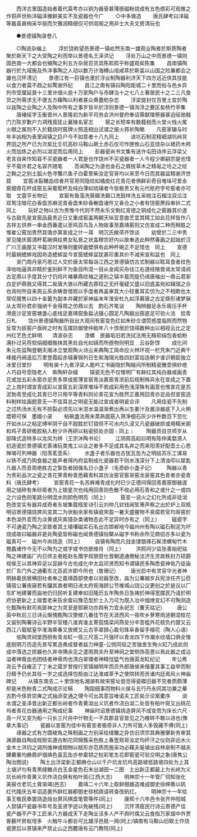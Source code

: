 <!-- { "loadSidebar": true } -->
　　西洋古里国造始者着代莫考亦以铜为器骨甚薄嵌磁粉烧成有五色缋彩可观推之作铜声世称洋磁泽雅鲜美实不及瓷器也今广
　　◇中多做造
　　唐氏肆考曰洋磁等器虽甚绚采华丽而欠雅润精细仅可供闺阁之用非士大夫文房清玩也

　　●景德镇陶录卷八

　　○陶说杂编上
　　浮於饶称望邑景德一镇屹然东南一雄观业陶者於斯质陶者聚於斯天下之大受陶之利而举以景德名王泽洪记
　　浮处万山之中而景德一镇则固邑南一大都会也殖陶之利五方杂居百货具陈熙熙乎称盛观矣陈集
　　昌南镇陶器行於九域施及外洋事陶之人动以数万计海樽山俎咸萃於斯盖以山国之险兼都会之雄也沉怀清记
　　景德江有一巨镇也隶於浮业制陶器利济天下四方远近侠其技能以食力者莫不趋之如鹜谢外纪
　　昌江之南有镇曰陶阳距城二十里而俗与邑乡异列市受厘延衰十三里许烟火逾十万家陶户与市肆当十之七八土著居民十之二三凡食货之所需求无不便五方藉陶以利者甚众黄墨舫杂志
　　浮梁提封仅百里土宜於陶以兹陶之业陶之人及陶中所有之事岁皆半於浮则景德一镇洵浮之要区矣杨竹亭集
　　唐褚绥字玉衡晋州人景隆初为新平司务会洪州督府奉诏需献陵祭器甚迫绥驰戟门力陈岁歉户力凋残竟犹止襄陵名宦志
　　窑之长短率有数籍税而火堂火栈火尾火眼之属则不入於籍烧时窑牌火照迭相出试谓之报火蒋祈陶略
　　凡窑家辍与时年丰凶相为表里闻镇之巨户今不如意者十八九同上
　　进坑石制泥精细湖坑岭背界田之所产已为次矣比壬坑高砂马鞍山厥土赤石仅可作匣攸山石亚烧杂以槎药木柿火而加炼之必剂以泑泥而后用同上
　　彭器瓷尚书文集有送许屯田诗序云浮梁父老言自来作知县不买瓷器者一人君是也作饶州不买瓷器者一人今程少卿嗣宗是也惜乎不载许君之名容齐随笔
　　吾闻陶之为道也金石之屑拔草木之精埏之坯之之绘之黝之之别土胍火色寻蟹爪鱼子白霍景柴汝定官哥均以来至今日而其器盆精谢济世叙
　　宜窑冰裂鳝血纹者共官哥同隐纹如橘皮红花青花者俱鲜彩奇目堆垛可爱永窑细青花杯成窑五采葡萄杯及纯白薄如琉璃者今皆极贵又有元代枢府字号窑者亦可取　文震亨长物记
　　宣窑有鱼藻洗葵瓣洗磬口洗鼓样洗五采桃注石榴注双瓜注双鸳注暗花白香盘苏麻泥青香盘朱砂香榭盘诸件又香合之小者有饶窑蔗段串铃二式同上
　　玩好之物以古为贵惟今代则不然永乐文剔红宣德之铜成化之窑器其价遂与古敌先是宣窑品最贵近日又重成窑盖两朝天纵亚意曲艺宜其精工如此花样皆作八吉祥五供养一串金西番遣以至鸡百鸟及人物故事至嘉靖窑则又仿宣成二种而稍胜之惟崔公窑加贵然其值亦第宣成之什一耳　明沉氏敞帚齐馀谈
　　幼曾於二三中贵家见隆庆窑酒杯茗碗俱绘男女私亵之状盖穆宗好内以故奉造此种然春画之起始於汉广川王画屋又书载汉时发喙则鳖砖画壁俱有此种杯碗正不足怪也　同上
　　宣德时最娴蟋蟀戏因命造蟋蟀盆今宣窑蟋蟀盆犹甚珍重其价不减宋宣和盆也　同上
　　吴门周丹泉巧思过人交於唐太常每诣江西之景德镇仿古式制器以眩耳食者纹色泽咄咄逼真非精於鉴别鲜不为鱼目所混一目从金阊买舟往江右道经陵晋谒太常请阅古定鼎以手度其分寸仍将片褚摹鼎纹袖之遂别之镇半载而旋仍谒唐袖出一鼎云君家白定炉鼎我又得其二矣唐大骇以所藏古鼎较之无纤毫疑又盛以旧底盖宛如辑瑞之合也询何所自来周云系余畴昔借观以手度者再盖审其大小轻重耳实仿为之不相欺也太常叹服售以四十金蓄为副本并藏於家神庙末年淮安杜九如浮慕唐之古定鼎形诸梦寐从太常孙君俞强纳千金得周之仿鼎以去　韵石齐笔谈
　　陶辨器足永乐窑压手杯滑底沙足宣窑塘盏心底线足嘉靖窑鱼扁沾镘心圆足凡陶器出窑底足可验火法　拾青日札
　　饶州景德镇陶器所自出大观间有窑变色红如朱砂佥谓荧惑度临照而然物反常为妖窑户亟碎之时有玉牒防御使仲戢年八十馀居於饶得数种出以相视云比之定州红艺色尤鲜明　　清波杂志
　　漆螺　嵌器垢旧若洗拭法用无糨软绢包香蛤粉满扑过另将软绢细细揩抹其黑处自光如镜而所嵌物则明显　云谷卧馀
　　成化间朱元佐监陶登朝天阁冰立堂观陶火诗云来典陶工简命应火林环视一栏凭朱门近典千峰接丹阙遥后万里登霞起赤城春锦列日生紫海瑞光胜四封富焰连朝夕谁识朝臣独立冰爱日堂抄
　　明有昊十九者浮梁人能吟工书画隐於陶输间所制精瓷雅壶俱妙绝人巧自号壶隐老人　紫陶轩杂缀
　　镇瓷无色不仅惟明厂有鲜红其纯白器或画青花或加五彩永窑亦足贵多厚成窑薄宣窑青淡嘉窑青浓前后规制殊异永在宣成之下嘉之上南村谓宣青成彩以宣窑五彩深厚堆垛不若成彩用色浅深殊有画意也惟宣花是苏泥勃青至成化其青已尽只用平等青料则论青花宣为胜然正嘉用回青亦足品但宣窑选料制样绘画题意无一不佳耳总之明瓷无能过宣成者明瓷合评
　　凡用佳瓷不先制之过热汤水无有不损裂必须先以米泔水温温渐煮出再以生姜汁及酱涂器底下入火稍煨顿可保　墨娥小录
　　粘碗盏法用未蒸熟面筋入筛净细石灰少许杵数百下忽化开如水以之粘定缚牢阴干自不脱胜於钉钼但不可水内久浸又凡瓷器破损或用糯米粥和鸡子青研极胶粘入粉少许再研以粘瓷损处亦固﹝同上﹞
　　陶器贡自京师岁从部降式造特多以龙凤为辨（王宗沐陶书论）
　　江阴周高起曰明有陈仲美婺源人初造瓷於景德镇尤善诸玩类鬼工以业之者多不足成其名弃之而来阳羡好配壶土心思殚竭可列神器（阳羡茗壶系）
　　水盏子者乐器也古犹瓦缶为之明姑苏乐工谋易以铁不成乃购食器之能声者得内府监制成化瓷器若干则水浅深分下上清浊叩以犀匙凡器入而音周绝胜古之掣缶者因强名日小盏子（毛奇龄小盏子记）
　　陶器以青为贵彩品次之瓷之青花霁青粉青悉藉青料其仿汝窑官窑哥窑龙泉窑其色青者亦瓷青料（唐氏肆考）
　　宣窑青花一名苏麻难青成化时巳少正德间得回青嘉窑御器遂用之搥碎有朱砂斑者为上银星次也纯用回青则色散不收必用石青和之或什之一或四之六设色则笔路分明混水则颜色明亮（同上）
　　窑变一说火之幻化所成非徒泑色改变实有器异成奇者东坡集载瓶笙诗引云刘仲几钦钱闻笙箫声察之出於炉上双瓶明诏景德镇烧屏风变其二为状船余家有镇瓷宋盌一暑天盛腥物不臭腐若官均哥窑於本色泑外变而为淡黄或灰紫错杂类诸物态此不足异时亦有之（同上）
　　磁瓷字不可通瓷乃陶之坚致者其土埴壤磁实石名出古邯郸地今磁州州有陶以磁石制泥为坏烧成故曰磁器非是处陶瓷皆称磁也闻景德镇俗槩从磁字书称余所见商侣亦多以瓷为磁真可一　磁州今尚烧造（同上）
　　自镇有陶而凡戗金镂银琢石髹漆螺甸竹木匏蠡诸作今无不以陶为之或字或书仿嵌维肖（同上）
　　洪熙间少监张善始祀祜陶之神建庙厂内日师主者姓赵名慨字叔朋尝仕晋朝道通倦秘法济生灵故秩封万硕爵视侯王以其神异足以显赫今古也成化中太监邓贤而知书谓镇民多陶悉瓷神佑乃徒庙於厂东门外之通衢东北百武许即今所也（詹珊记）
　　唐光启中有灵官华光者神明赫着民居横田社者奉之嘉靖酉部使者以验器至改，庙为公署越岁兵宪涂任齐公莅镇宿公署夜寐若有牖其衷者明日进太府观海顾公节推城山饶公议更创之於是议以厂东旷地建署而庙地仍归民听复建奉如旧隆历五年陶务日急祷於神得宽牒民乃请於明府协更新之上竣耆老来告余畲曰豫范型於土入力可为既入治中烟燎变幻不可陶测造化甄陶有默司焉匪神之为灵至是耶厥功亦舆有力宜永祀志（曹天祜记）
　　唐公英中秋后三日诗云惭愧甄陶汉使槎几番佳节在天涯西风一夜吹乡萝寒雨涟朝湿桂花又留别陶署诗云半野半官楼八谁宾谁主寄孤情梁间燕垒分辛苦槛外花枝负约盟又云西江八载赋皇华淮海乘春又放槎又云古亭翠撷心裁句珠阜香留手植花（陶人心语）
　　佑陶灵祠堂西侧有青龙缸一径三尺高二尺强环以青龙四下作潮水纹墙口俱全惟底脱明万历造先昰写累造弗成督者益力神童-公悯同役之苦独舍生殉火缸乃成此则成中落选之损器也久弃寺隅余见之遣雨舆夫升至神祠之堂侧饰高壹以焉此器之成沾溢者神膏血也团结者神骨肉也清白翠璨者神精忱猛气也唐英龙缸纪记
　　年公希尧云予自雍正了丁未之箴岁曾按行至镇越明年而员外郎唐侯来偕董其事工益举而制日精予仍长其任一岁之成选择包匦由江达淮咸萃予之使院转而贡诸内廷焉风火神庙碑记
　　从镇东南去二＋里馀地名湘湖有故宋窑址尝觅得瓷磔旧器不完者质颇薄却是米色粉青二式陶成示论稿
　　陶固细事而物料火侯与五行丹永同其功兼之摹古酌今侈弇崇庳之式抽添变通之理今可出其意旨唯诺夫工匠矣示论案橐序
　　泑水谓之圣泽昔出新正都长岭者作青黄泑出义坑者作浇白泑二处皆有柏叶斑又出桃花坞者青花白器通用之陶成纪事
　　神庙时诏景德镇烧造屏风不成变而为床长六尺高一尺又变为船一只长三尺舟中什物无一不具郡县官皆见之乃椎碎不敢以进也(豫章大事记)
　　瓷器以宣窑为佳中有窑变者极奇非人力所可致人多毁藏不傅(同上)
　　琢器之式有方圆棱角之殊制画之方别采绘缕雕之异仿旧须宗其典雅肇新务审其渊源器自陶成规矩实遵古制花同锦簇采色胜上春壹观哥汝定均抔汗之仪则非远水火金木土洪钧之调剂维神或相物以赋形亦范质而施采功必藉夫埏埴出自林泉制不越夫罇罍重均彝鼎炉烟焕色虽瓦缶亦参槖钥之权彩笔生花即窑瓷可验交明之象(唐隽公陶治图说)
　　陶土出浮梁新正都麻仓山以千户坑龙坑坞高路坡低路坡四处为上其土埴泸匀有青黑缝糖点白玉金星色石末出湖田一二图　土出新正都最上为长岭为义坑长岭作青黄义坑作浇白俱有柏叶斑(江西大志)
　　明神宗十一年管厂伺知张化美报仓老坑土膏渐竭(邑志)
　　嘉靖二十六年上取鲜细器造难成御史徐绅奏以矾红代隆庆五年诏造裹外鲜红器都御史徐栻疏请转查改矾红。
　　明神宗十一年给事王敬民奏罢烧造烛台屏风棋盘笔管等件(同上)
　　康熙十六年邑令张齐仲阳城人禁镇户瓷器书年号及圣贤字迹以免破残(同上)
　　沉怀清窑民行诗云景德产佳瓷产器不产手工匠来八方器成天下走陶业活多人产不舆时偶又云食指万家烟中外贾客薮坏房蚁垤多　火触牛斗都会可比雄浮邑抵一拇(同上)镇南有马鞍山旧取土作烧瓷匣后以景镇来严禁止山之西麓唐有云门教院(同上)
